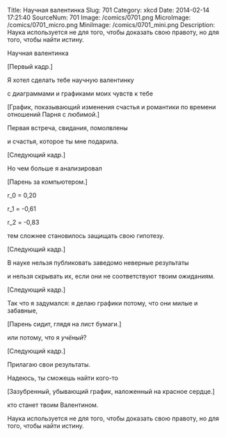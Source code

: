 Title: Научная валентинка 
Slug: 701 
Category: xkcd 
Date: 2014-02-14 17:21:40 
SourceNum: 701 
Image: /comics/0701.png 
MicroImage: /comics/0701_micro.png 
MiniImage: /comics/0701_mini.png 
Description: Наука используется не для того, чтобы доказать свою правоту, но для того, чтобы найти истину. 

Научная валентинка

[Первый кадр.]

Я хотел сделать тебе научную валентинку

с диаграммами и графиками моих чувств к тебе

[График, показывающий изменения счастья и романтики по времени отношений Парня с любимой.]

Первая встреча, свидания, помолвлены

и счастья, которое ты мне подарила.

[Следующий кадр.]

Но чем больше я анализировал

[Парень за компьютером.]

r_0 = 0,20

r_1 = -0,61

r_2 = -0,83

тем сложнее становилось защищать свою гипотезу.

[Следующий кадр.]

В науке нельзя публиковать заведомо неверные результаты

и нельзя скрывать их, если они не соответствуют твоим ожиданиям.

[Следующий кадр.]

Так что я задумался: я делаю графики потому, что они милые и забавные,

[Парень сидит, глядя на лист бумаги.]

или потому, что я *учёный*?

[Следующий кадр.]

Прилагаю свои результаты.

Надеюсь, ты сможешь найти кого-то

[Зазубренный, убывающий график, наложенный на красное сердце.]

кто станет твоим Валентином.

Наука используется не для того, чтобы доказать свою правоту, но для того, чтобы найти истину.
